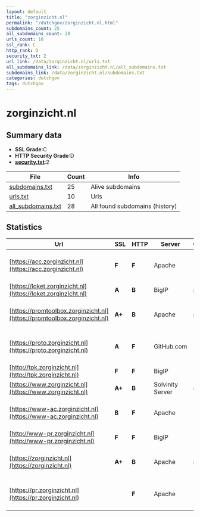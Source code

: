 ```yaml
---
layout: default
title: "zorginzicht.nl"
permalink: "/dutchgov/zorginzicht.nl.html"
subdomains_count: 25
all_subdomains_count: 28
urls_count: 10
ssl_rank: C
http_rank: D
security_txt: 2
url_link: /data/zorginzicht.nl/urls.txt
all_subdomains_link: /data/zorginzicht.nl/all_subdomains.txt
subdomains_link: /data/zorginzicht.nl/subdomains.txt
categories: dutchgov
tags: dutchgov
---
```



# zorginzicht.nl
## Summary data


 - **SSL Grade**:C
 - **HTTP Security Grade**:D
 - **[security.txt](https://www.digitaleoverheid.nl/nieuws/standaard-security-txt-nu-verplicht-voor-overheid/)**:2


| File       | Count | Info |
|------------|-------|------|
|[subdomains.txt](/DutchGovScope/data/zorginzicht.nl/subdomains.txt)|25|Alive subdomains|
|[urls.txt](/DutchGovScope/data/zorginzicht.nl/urls.txt)|10|Urls|
|[all_subdomains.txt](/DutchGovScope/data/zorginzicht.nl/all_subdomains.txt)|28|All found subdomains (history)|


## Statistics


| Url | SSL | HTTP | Server | Cookie | HSTS | CORS | CTO | CSP | XFO | XXP | RP |FP| Tech |Title |
|--------|-------|-------|------|------|------|------|------|------|------|------|------|------|------|------|
|[https://acc.zorginzicht.nl](https://acc.zorginzicht.nl)| **F**| **F**|Apache| | | | | | | | :white_check_mark: | |Apache HTTP Server Basic|401 Unauthorized|
|[https://loket.zorginzicht.nl](https://loket.zorginzicht.nl)| **A**| **B**|BigIP|:white_check_mark: |:white_check_mark: | | |:warning: | | :white_check_mark: | :white_check_mark: | |F5 BigIP||
|[https://promtoolbox.zorginzicht.nl](https://promtoolbox.zorginzicht.nl)| **A+**| **B**|Apache|:white_check_mark: |:white_check_mark: | | |:warning: | | :white_check_mark: | :white_check_mark: | |Apache HTTP Server HSTS|302 Found|
|[https://proto.zorginzicht.nl](https://proto.zorginzicht.nl)| **A**| **F**|GitHub.com| | | :warning:| | | | | :white_check_mark: | |Fastly GitHub Pages Varnish|Zorginzicht|
|[http://tpk.zorginzicht.nl](http://tpk.zorginzicht.nl)| **F**| **F**|BigIP| | | | | | | | :white_check_mark: | |F5 BigIP||
|[https://www.zorginzicht.nl](https://www.zorginzicht.nl)| **A+**| **B**|Solvinity Server|:white_check_mark: |:white_check_mark: | | |:warning: | | :white_check_mark: | :white_check_mark: | |HSTS|Zorginzicht|
|[https://www-ac.zorginzicht.nl](https://www-ac.zorginzicht.nl)| **B**| **F**|Apache| | | | | | | | :white_check_mark: | |Apache HTTP Server Basic|401 Unauthorized|
|[http://www-pr.zorginzicht.nl](http://www-pr.zorginzicht.nl)| **F**| **F**|BigIP| | | | | | | | :white_check_mark: | |F5 BigIP||
|[https://zorginzicht.nl](https://zorginzicht.nl)| **A+**| **B**|Apache|:white_check_mark: |:white_check_mark: | | |:warning: | | :white_check_mark: | :white_check_mark: | |Apache HTTP Server HSTS|301 Moved Perman...|
|[https://pr.zorginzicht.nl](https://pr.zorginzicht.nl)| | **F**|Apache| | | | | | | | :white_check_mark: | |Apache HTTP Server HSTS|403 Forbidden|

